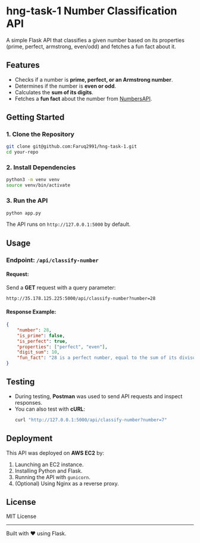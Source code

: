 # hng-task-1 Number Classification API

A simple Flask API that classifies a given number based on its properties (prime, perfect, armstrong, even/odd) and fetches a fun fact about it.

## Features
- Checks if a number is **prime, perfect, or an Armstrong number**.
- Determines if the number is **even or odd**.
- Calculates the **sum of its digits**.
- Fetches a **fun fact** about the number from [NumbersAPI](http://numbersapi.com/).

## Getting Started

### 1. Clone the Repository
```bash
git clone git@github.com:Faruq2991/hng-task-1.git
cd your-repo
```

### 2. Install Dependencies
```bash
python3 -m venv venv
source venv/bin/activate
```

### 3. Run the API
```bash
python app.py
```
The API runs on `http://127.0.0.1:5000` by default.

## Usage

### Endpoint: `/api/classify-number`
#### **Request:**
Send a **GET** request with a query parameter:
```bash
http://35.178.125.225:5000/api/classify-number?number=28
```

#### **Response Example:**
```json
{
    "number": 28,
    "is_prime": false,
    "is_perfect": true,
    "properties": ["perfect", "even"],
    "digit_sum": 10,
    "fun_fact": "28 is a perfect number, equal to the sum of its divisors."
}
```

## Testing
- During testing, **Postman** was used to send API requests and inspect responses.
- You can also test with **cURL**:
  ```bash
  curl "http://127.0.0.1:5000/api/classify-number?number=7"
  ```

## Deployment
This API was deployed on **AWS EC2** by:
1. Launching an EC2 instance.
2. Installing Python and Flask.
3. Running the API with `gunicorn`.
4. (Optional) Using Nginx as a reverse proxy.


## License
MIT License

---
Built with ❤️ using Flask.

